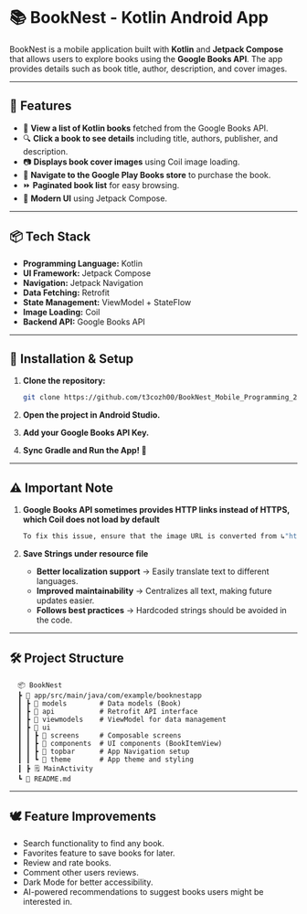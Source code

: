 # 📚 BookNest - Kotlin Android App

BookNest is a mobile application built with **Kotlin** and **Jetpack Compose** that allows users to explore books using the **Google Books API**. The app provides details such as book title, author, description, and cover images.

---

## 🚀 Features

- 📖 **View a list of Kotlin books** fetched from the Google Books API.
- 🔍 **Click a book to see details** including title, authors, publisher, and description.
- 📷 **Displays book cover images** using Coil image loading.
- 🛒 **Navigate to the Google Play Books store** to purchase the book.
- ⏩ **Paginated book list** for easy browsing.
- 🎨 **Modern UI** using Jetpack Compose.

---

## 📦 Tech Stack

- **Programming Language:** Kotlin
- **UI Framework:** Jetpack Compose
- **Navigation:** Jetpack Navigation
- **Data Fetching:** Retrofit
- **State Management:** ViewModel + StateFlow
- **Image Loading:** Coil
- **Backend API:** Google Books API

---

## 🔧 Installation & Setup

1. **Clone the repository:**
   ```sh
   git clone https://github.com/t3cozh00/BookNest_Mobile_Programming_2025S

2. **Open the project in Android Studio.**

3. **Add your Google Books API Key.**

4. **Sync Gradle and Run the App! 🚀**

---

## ⚠️ Important Note

1. **Google Books API sometimes provides HTTP links instead of HTTPS, which Coil does not load by default**

   ```sh
   To fix this issue, ensure that the image URL is converted from ↳"http://" to "https://".

2. **Save Strings under resource file**

   - **Better localization support** → Easily translate text to different languages.
   - **Improved maintainability** → Centralizes all text, making future updates easier.
   - **Follows best practices** → Hardcoded strings should be avoided in the code.

---

## 🛠️ Project Structure

      📦 BookNest
      ┣ 📂 app/src/main/java/com/example/booknestapp
      ┃ ┣ 📂 models        # Data models (Book)
      ┃ ┣ 📂 api           # Retrofit API interface
      ┃ ┣ 📂 viewmodels    # ViewModel for data management
      ┃ ┣ 📂 ui
      ┃ ┃ ┣ 📂 screens     # Composable screens
      ┃ ┃ ┣ 📂 components  # UI components (BookItemView)
      ┃ ┃ ┣ 📂 topbar      # App Navigation setup
      ┃ ┃ ┗ 📂 theme       # App theme and styling
      ┃ ┣ 🗒️ MainActivity
      ┗ 📜 README.md


---

## 🕊️ Feature Improvements

- Search functionality to find any book.
- Favorites feature to save books for later.
- Review and rate books.
- Comment other users reviews.
- Dark Mode for better accessibility.
- AI-powered recommendations to suggest books users might be interested in.

